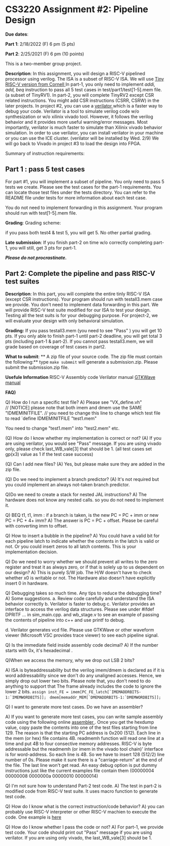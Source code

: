 # CS3220 Assignment #2: Pipeline Design 

**Due dates**: 

**Part 1**: 2/18/2022 (F) 6 pm  (5 pts)

**Part 2**: 2/25/2021 (F) 6 pm  (10 points)

This is a two-member group project. 


**Description**:
In this assignment, you will design a RISC-V pipelined processor using
verilog. The ISA is a subset of RISC-V ISA. We will use <a href="https://github.com/gt-cs3220/gt-cs3220.github.io/blob/master/project2_files/ece5745-tinyrv-isa.txt"> Tiny RISC-V version from Cornell </a>  In part-1, you only need to implement *addi, add, beq* instruction to pass all 5 test cases in test/part1/test[1-5].mem file. (a subset of TinyRV1). In part-2, you will complete TinyRV2 except CSR related instructions. You might add CSR instructions (CSRR, CSRW) in the later projects. 
In project #2, you can use a <a href="https://www.veripool.org/verilator/">  verilator </a>  which is a faster way to debug your code. Verilator is a tool to simulate verilog code w/o synthesization or w/o xilinix vivado tool. However, it follows the verilog behavior and it provides more useful warning/error messages. Most importantly, verilator is much faster to simulate than Xilinix vivado behavior simulation. In order to use verilator, you can install verilator in your machine or you can use the ICE cluster. (verilator will be installed by Wed. 2/9)  We will go back to Vivado in project #3 to load the design into FPGA. 

Summary of instruction requirements: 


## Part 1 : pass 5 test cases 
For part #1, you will implement a subset of pipeline. You  only need to pass 5 tests we create. Please see the test cases for the part-1 requirements. You can locate those test files under the tests directory. You can refer to the README file under tests for more information about each test case. 

You do not need to implement forwarding in this assignment. Your program should run with test[1-5].mem file.  


**Grading**: 
Grading scheme: 

if you pass both test4 & test 5, you will get 5. 
No other partial grading. 

**Late submission**: 
If you finish part-2 on time w/o correctly completing part-1, you will
still, get 3 pts for part-1. 


***Please do not procrastinate.*** 

## Part 2: Complete the pipeline  and pass RISC-V test suites

**Description**: 
In this part, you will complete the entire tinly RISC-V ISA (except CSR instructions). 
Your program should run with testall3.mem case we provide. You don't need to implement
data forwarding in this part.  We will provide RISC-V test suite modified for our ISA to test your design. Testing all the test suits is for your debugging purpose. For project-2, we will evaluate your design with only behavioral simulation.  

**Grading:** If you pass testall3.mem (you need to see "Pass" ) you will get 10 pts. 
If you only able to finish part-1 until part-2 deadline, you will get total 3 pts (including part-1 & part-2). 
If you cannot pass testall3.mem, we will grade based on coverage of test cases in part2. 

**What to submit**:
** A zip file of your source code. The zip file must contain the following:**
type ```make submmit``` will generate a submission.zip. 
Please submit the submission.zip file. 


**Usefule Information**
RISC-V Assembly code 
Verilator manual 
<a href="http://gtkwave.sourceforge.net/gtkwave.pdf"> GTKWave manual</a> 

**FAQ)**



Q) How do I run a specific test file? 
A) Please see "VX_define.vh"  
 // [NOTICE] please note that both imem and dmem use the SAME "IDMEMINITFILE".
  // you need to change this line to change which test file to read 
  `define IDMEMINITFILE  "test1.mem"
 
You need to change "test1.mem" into "test2.mem" etc. 

(Q) How do I know whether my implementation is correct or not? 
(A) If you are using verilator, you would see "Pass" message. If you are using vivado only, please check last_WB_vale[3] that should be 1. (all test cases set gp(x3) value as 1 if the test case success) 

(Q) Can I add new files? 
(A) Yes, but please make sure they are added in the zip file. 

(Q) Do we need to implement a branch predictor? 
(A) It's not required but you could implement an always not-taken branch predictor. 


Q)Do we need to create a stack for nested JAL instructions? 
A) The hardware does not know any nested calls. so you do not need to implement it. 


Q) BEQ t1, t1, imm : if a branch is taken, is the new PC = PC + imm or new PC = PC + 4+ imm? 
A) The answer is PC = PC + offset. Please be careful with converting imm to offset. 


Q) How to insert a bubble in the pipeline?
A) You could have a valid bit for each pipeline latch to indicate
whether the contents in the latch is valid or not. Or you could insert
zeros to all latch contents. This is your implementation decision.



Q) Do we need to worry whether  we should prevent all writes to the zero register and treat it as always zero, or if that is solely up to us dependent on our design? 
A) This is purely S/W job. The H/W doesn't have to check whether x0 is writable or not. The Hardware also doesn't have explicitly insert 0 in hardware. 



Q) Debugging takes so much time. Any tips to reduce the debugging time? 
A) Some suggestions. 
a. Review code carefully and understand the ISA behavior correctly 
b. Verilator is faster to debug 
c. Verilator provides an interface to access the verilog data structures. Please see under #ifdef DPRITF ...   in sim_main.cpp. and wb_stage.v to see an example of passing the contents of pipeline into c++ and use printf to debug. 

d. Verilator generates vcd file. Please use GTKWave or other waveform viewer (Microsoft VSC provides trace viewer) to see each pipeline signal. 



Q)  Is the immediate field inside assembly code decimal?
A) If the number starts with 0x, it's hexadecimal .

Q)When we access the memory, why we drop out LSB 2 bits? 

A) ISA is byteaddressability but the verilog imem/dmem is declared as if it is word addressability since we don't do any unaligned accesses. Hence, we simply drop out lower two bits. 
 Please note that, you don't need to do anything to support that 
The frame already includes the code to ignore the lower 2 bits. 
  ```assign inst_FE = imem[PC_FE_latch[`IMEMADDRBITS-1:`IMEMWORDBITS]]; ```
```dmem[memaddr_MEM[`DMEMADDRBITS-1:`DMEMWORDBITS]]; ``` 



Q) I want to generate more test cases. Do we have an assembler? 

A) If you want to generate more test cases, you can write sample assembly code using the following online <a href="https://riscvasm.lucasteske.dev/#"> assembler </a>. 
Once you get the hexdump value, copy paste the contents into one of the test files starting from line 129. The reason is that the starting PC address is 0x200 (512). Each line in the  mem (or hex) file contains 4B. readmemh function will read one line at a time and put 4B to four consective memory addresses. RISC-V is byte addressable but the readmemh (or imem in the vivado tool chain)' interface is for word-address. So each line is 4B. So we have to insert 128 (512/2) line number of 0s. Please make it sure there is a "carriage-return" at the end of the file. The last line won't get read. 
An easy debug option is put dummy instructions just like the current examples  file contain them 
(00000004
00000008 
0000000a 
00000010
00000014) 


Q)  I'm not sure how to understand Part-2 test code. 
A) The test in part-2 is modified code from RISC-V test suite. It uses macro function to generate test code. 



Q) How do I know what is the correct instruction/code behavior? 
A) 
you can probably use  RISC-V interpreter or other RISC-V machien to execute the code. One example is <a href ="https://www.cs.cornell.edu/courses/cs3410/2019sp/riscv/interpreter/" >  here </a> 

Q) How do I know whether I pass the code or not? 
A) For part-1, we provide test code. Your code should print out "Pass" message if you are using verilator. If you are using only vivado, the last_WB_vale[3] should be 1.  